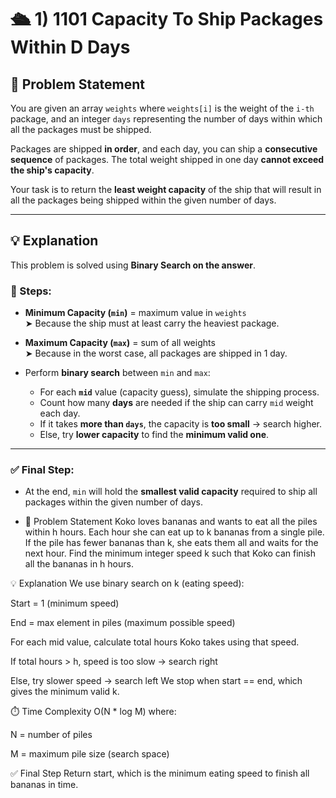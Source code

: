 # 🛳️ 1) 1101 Capacity To Ship Packages Within D Days

## 📌 Problem Statement

You are given an array `weights` where `weights[i]` is the weight of the `i-th` package, and an integer `days` representing the number of days within which all the packages must be shipped.

Packages are shipped **in order**, and each day, you can ship a **consecutive sequence** of packages. The total weight shipped in one day **cannot exceed the ship's capacity**.

Your task is to return the **least weight capacity** of the ship that will result in all the packages being shipped within the given number of days.

---

## 💡 Explanation

This problem is solved using **Binary Search on the answer**.

### 🧭 Steps:

- **Minimum Capacity (`min`)** = maximum value in `weights`  
  ➤ Because the ship must at least carry the heaviest package.

- **Maximum Capacity (`max`)** = sum of all weights  
  ➤ Because in the worst case, all packages are shipped in 1 day.

- Perform **binary search** between `min` and `max`:

  - For each **`mid`** value (capacity guess), simulate the shipping process.
  - Count how many **days** are needed if the ship can carry `mid` weight each day.
  - If it takes **more than `days`**, the capacity is **too small** → search higher.
  - Else, try **lower capacity** to find the **minimum valid one**.

---

### ✅ Final Step:

- At the end, `min` will hold the **smallest valid capacity** required to ship all packages within the given number of days.

- 📝 Problem Statement
Koko loves bananas and wants to eat all the piles within h hours. Each hour she can eat up to k bananas from a single pile. If the pile has fewer bananas than k, she eats them all and waits for the next hour.
Find the minimum integer speed k such that Koko can finish all the bananas in h hours.

💡 Explanation
We use binary search on k (eating speed):

Start = 1 (minimum speed)

End = max element in piles (maximum possible speed)

For each mid value, calculate total hours Koko takes using that speed.

If total hours > h, speed is too slow → search right

Else, try slower speed → search left
We stop when start == end, which gives the minimum valid k.

⏱️ Time Complexity
O(N * log M) where:

N = number of piles

M = maximum pile size (search space)

✅ Final Step
Return start, which is the minimum eating speed to finish all bananas in time.

